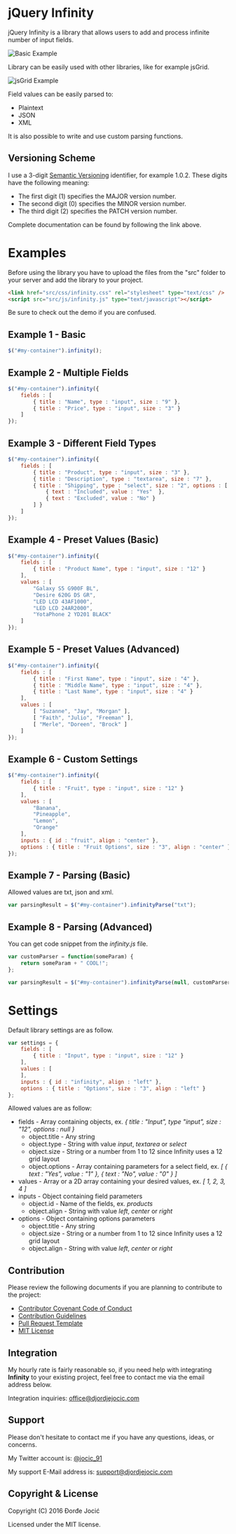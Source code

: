 # jQuery Infinity

jQuery Infinity is a library that allows users to add and process infinite number of input fields.

![Basic Example](demo/img/example.gif)

Library can be easily used with other libraries, like for example jsGrid.

![jsGrid Example](demo/img/jsgrid-example.png)

Field values can be easily parsed to:

* Plaintext
* JSON
* XML

It is also possible to write and use custom parsing functions.

## Versioning Scheme

I use a 3-digit [Semantic Versioning](https://semver.org/spec/v2.0.0.html) identifier, for example 1.0.2. These digits have the following meaning:

*   The first digit (1) specifies the MAJOR version number.
*   The second digit (0) specifies the MINOR version number.
*   The third digit (2) specifies the PATCH version number.

Complete documentation can be found by following the link above.

# Examples

Before using the library you have to upload the files from the "src" folder to your server and add the library to your project.

```html
<link href="src/css/infinity.css" rel="stylesheet" type="text/css" />
<script src="src/js/infinity.js" type="text/javascript"></script>
```

Be sure to check out the demo if you are confused.

## Example 1 - Basic

```js
$("#my-container").infinity();
```

## Example 2 - Multiple Fields

```js
$("#my-container").infinity({
    fields : [
        { title : "Name", type : "input", size : "9" },
        { title : "Price", type : "input", size : "3" }
    ]
});
```

## Example 3 - Different Field Types

```js
$("#my-container").infinity({
    fields : [
        { title : "Product", type : "input", size : "3" },
        { title : "Description", type : "textarea", size : "7" },
        { title : "Shipping", type : "select", size : "2", options : [
            { text : "Included", value : "Yes"  },
            { text : "Excluded", value : "No" }
        ] }
    ]
});
```

## Example 4 - Preset Values (Basic)

```js
$("#my-container").infinity({
    fields : [
        { title : "Product Name", type : "input", size : "12" }
    ],
    values : [
        "Galaxy S5 G900F BL",
        "Desire 620G DS GR",
        "LED LCD 43AF1000",
        "LED LCD 24AR2000",
        "YotaPhone 2 YD201 BLACK"
    ]
});
```

## Example 5 - Preset Values (Advanced)

```js
$("#my-container").infinity({
    fields : [
        { title : "First Name", type : "input", size : "4" },
        { title : "Middle Name", type : "input", size : "4" },
        { title : "Last Name", type : "input", size : "4" }
    ],
    values : [
        [ "Suzanne", "Jay", "Morgan" ],
        [ "Faith", "Julio", "Freeman" ],
        [ "Merle", "Doreen", "Brock" ]
    ]
});
```

## Example 6 - Custom Settings

```js
$("#my-container").infinity({
    fields : [
        { title : "Fruit", type : "input", size : "12" }
    ],
    values : [
        "Banana",
        "Pineapple",
        "Lemon",
        "Orange"
    ],
    inputs : { id : "fruit", align : "center" },
    options : { title : "Fruit Options", size : "3", align : "center" }
});

```
## Example 7 - Parsing (Basic)

Allowed values are txt, json and xml.

```js
var parsingResult = $("#my-container").infinityParse("txt");
```

## Example 8 - Parsing (Advanced)

You can get code snippet from the *infinity.js* file.

```js
var customParser = function(someParam) {
    return someParam + " COOL!";
};

var parsingResult = $("#my-container").infinityParse(null, customParser);
```

# Settings

Default library settings are as follow.

```js
var settings = {
    fields : [
        { title : "Input", type : "input", size : "12" }
    ],
    values : [
    ],
    inputs : { id : "infinity", align : "left" },
    options : { title : "Options", size : "3", align : "left" }
};
```

Allowed values are as follow:

* fields - Array containing objects, ex. *{ title : "Input", type "input", size : "12", options : null }*
    * object.title - Any string
    * object.type - String with value *input*, *textarea* or *select*
    * object.size - String or a number from 1 to 12 since Infinity uses a 12 grid layout
    * object.options - Array containing parameters for a select field, ex. *[ { text : "Yes", value : "1"  }, { text : "No", value : "0" } ]*
* values - Array or a 2D array containing your desired values, ex. *[ 1, 2, 3, 4 ]*
* inputs - Object containing field parameters
    * object.id - Name of the fields, ex. *products*
    * object.align - String with value *left*, *center* or *right*
* options - Object containing options parameters
    * object.title - Any string
    * object.size - String or a number from 1 to 12 since Infinity uses a 12 grid layout
    * object.align - String with value *left*, *center* or *right*

## Contribution

Please review the following documents if you are planning to contribute to the project:

*   [Contributor Covenant Code of Conduct](code-of-conduct.md)
*   [Contribution Guidelines](contributing.md)
*   [Pull Request Template](pull-request-template.md)
*   [MIT License](license.md)

## Integration

My hourly rate is fairly reasonable so, if you need help with integrating **Infinity** to your existing project, feel free to contact me via the email address below.

Integration inquiries: [office@djordjejocic.com](mailto:office@djordjejocic.com)

## Support

Please don't hesitate to contact me if you have any questions, ideas, or concerns.

My Twitter account is: [@jocic_91](https://www.twitter.com/jocic_91)

My support E-Mail address is: [support@djordjejocic.com](mailto:support@djordjejocic.com)

## Copyright & License

Copyright (C) 2016 Đorđe Jocić

Licensed under the MIT license.
